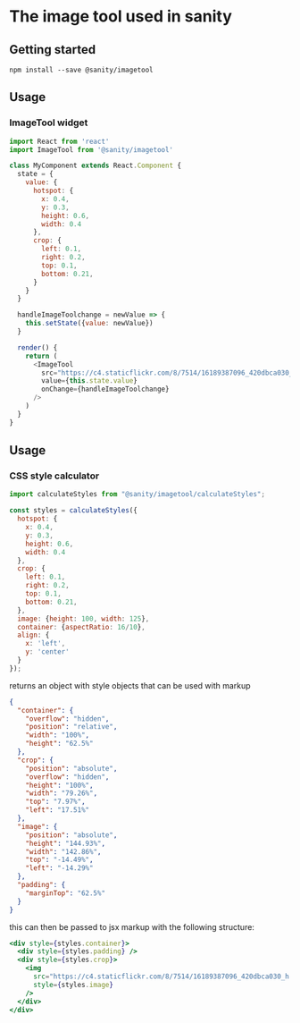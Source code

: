 # The image tool used in sanity

## Getting started

    npm install --save @sanity/imagetool


## Usage

### ImageTool widget

```js
import React from 'react'
import ImageTool from '@sanity/imagetool'

class MyComponent extends React.Component {
  state = {
    value: {
      hotspot: {
        x: 0.4,
        y: 0.3,
        height: 0.6,
        width: 0.4
      },
      crop: {
        left: 0.1,
        right: 0.2,
        top: 0.1,
        bottom: 0.21,
      }
    }
  }

  handleImageToolchange = newValue => {
    this.setState({value: newValue})
  }

  render() {
    return (
      <ImageTool
        src="https://c4.staticflickr.com/8/7514/16189387096_420dbca030_h.jpg"
        value={this.state.value}
        onChange={handleImageToolchange}
      />
    )
  }
}
```

## Usage

### CSS style calculator

```js
import calculateStyles from "@sanity/imagetool/calculateStyles";

const styles = calculateStyles({
  hotspot: {
    x: 0.4,
    y: 0.3,
    height: 0.6,
    width: 0.4
  },
  crop: {
    left: 0.1,
    right: 0.2,
    top: 0.1,
    bottom: 0.21,
  },
  image: {height: 100, width: 125},
  container: {aspectRatio: 16/10},
  align: {
    x: 'left',
    y: 'center'
  }
});
```

returns an object with style objects that can be used with markup

```json
{
  "container": {
    "overflow": "hidden",
    "position": "relative",
    "width": "100%",
    "height": "62.5%"
  },
  "crop": {
    "position": "absolute",
    "overflow": "hidden",
    "height": "100%",
    "width": "79.26%",
    "top": "7.97%",
    "left": "17.51%"
  },
  "image": {
    "position": "absolute",
    "height": "144.93%",
    "width": "142.86%",
    "top": "-14.49%",
    "left": "-14.29%"
  },
  "padding": {
    "marginTop": "62.5%"
  }
}
```

this can then be passed to jsx markup with the following structure:
```jsx
<div style={styles.container}>
  <div style={styles.padding} />
  <div style={styles.crop}>
    <img
      src="https://c4.staticflickr.com/8/7514/16189387096_420dbca030_h.jpg"
      style={styles.image}
    />
  </div>
</div>
```